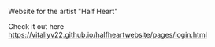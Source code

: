
Website for the artist "Half Heart"

Check it out here  https://vitaliyv22.github.io/halfheartwebsite/pages/login.html

